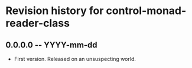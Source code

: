 # Revision history for control-monad-reader-class

## 0.0.0.0 -- YYYY-mm-dd

* First version. Released on an unsuspecting world.

